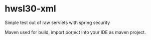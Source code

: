 hwsl30-xml
==========


Simple test out of raw servlets with spring security

Maven used for build, import porject into your IDE as maven project.
